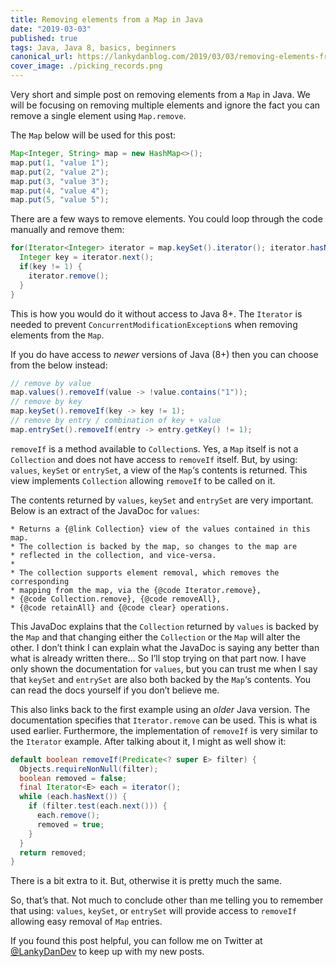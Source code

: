 ```yaml
---
title: Removing elements from a Map in Java
date: "2019-03-03"
published: true
tags: Java, Java 8, basics, beginners
canonical_url: https://lankydanblog.com/2019/03/03/removing-elements-from-a-map-in-java/
cover_image: ./picking_records.png
---
```


Very short and simple post on removing elements from a `Map` in Java. We will be focusing on removing multiple elements and ignore the fact you can remove a single element using `Map.remove`.

The `Map` below will be used for this post:

```java
Map<Integer, String> map = new HashMap<>();
map.put(1, "value 1");
map.put(2, "value 2");
map.put(3, "value 3");
map.put(4, "value 4");
map.put(5, "value 5");
```

There are a few ways to remove elements. You could loop through the code manually and remove them:

```java
for(Iterator<Integer> iterator = map.keySet().iterator(); iterator.hasNext(); ) {
  Integer key = iterator.next();
  if(key != 1) {
    iterator.remove();
  }
}
```

This is how you would do it without access to Java 8+. The `Iterator` is needed to prevent `ConcurrentModificationException`s when removing elements from the `Map`.

If you do have access to _newer_ versions of Java (8+) then you can choose from the below instead:

```java
// remove by value
map.values().removeIf(value -> !value.contains("1"));
// remove by key
map.keySet().removeIf(key -> key != 1);
// remove by entry / combination of key + value
map.entrySet().removeIf(entry -> entry.getKey() != 1);
```

`removeIf` is a method available to `Collection`s. Yes, a `Map` itself is not a `Collection` and does not have access to `removeIf` itself. But, by using: `values`, `keySet` or `entrySet`, a view of the `Map`‘s contents is returned. This view implements `Collection` allowing `removeIf` to be called on it.

The contents returned by `values`, `keySet` and `entrySet` are very important. Below is an extract of the JavaDoc for `values`:

```
* Returns a {@link Collection} view of the values contained in this map.
* The collection is backed by the map, so changes to the map are
* reflected in the collection, and vice-versa.
*
* The collection supports element removal, which removes the corresponding
* mapping from the map, via the {@code Iterator.remove},
* {@code Collection.remove}, {@code removeAll},
* {@code retainAll} and {@code clear} operations.
```

This JavaDoc explains that the `Collection` returned by `values` is backed by the `Map` and that changing either the `Collection` or the `Map` will alter the other. I don’t think I can explain what the JavaDoc is saying any better than what is already written there… So I’ll stop trying on that part now. I have only shown the documentation for `values`, but you can trust me when I say that `keySet` and `entrySet` are also both backed by the `Map`‘s contents. You can read the docs yourself if you don’t believe me.

This also links back to the first example using an _older_ Java version. The documentation specifies that `Iterator.remove` can be used. This is what is used earlier. Furthermore, the implementation of `removeIf` is very similar to the `Iterator` example. After talking about it, I might as well show it:

```java
default boolean removeIf(Predicate<? super E> filter) {
  Objects.requireNonNull(filter);
  boolean removed = false;
  final Iterator<E> each = iterator();
  while (each.hasNext()) {
    if (filter.test(each.next())) {
      each.remove();
      removed = true;
    }
  }
  return removed;
}
```

There is a bit extra to it. But, otherwise it is pretty much the same.

So, that’s that. Not much to conclude other than me telling you to remember that using: `values`, `keySet`, or `entrySet` will provide access to `removeIf` allowing easy removal of `Map` entries.

If you found this post helpful, you can follow me on Twitter at [@LankyDanDev](https://twitter.com/LankyDanDev) to keep up with my new posts.